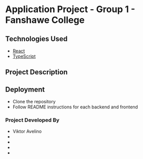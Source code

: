 # Application Project - Group 1 - Fanshawe College

## Technologies Used

<!-- TODO: Add each tech used here -->

- [React](https://reactjs.org/)
- [TypeScript](https://www.typescriptlang.org/)

## Project Description

<!-- TODO: Project Description goes here -->

## Deployment

- Clone the repository
- Follow README instructions for each backend and frontend

### Project Developed By

- Viktor Avelino
-
-
-
-
